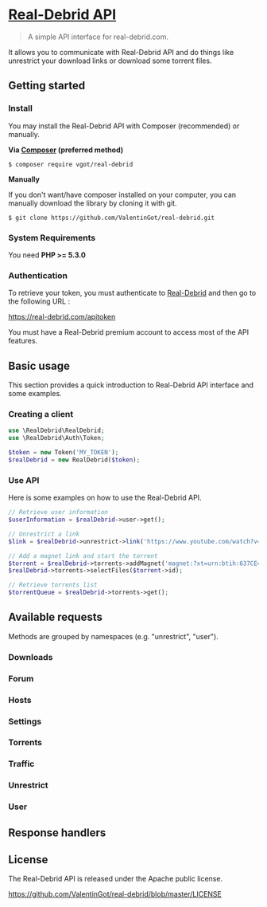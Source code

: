 # [Real-Debrid API](https://github.com/ValentinGot/real-debrid)

> A simple API interface for real-debrid.com.

It allows you to communicate with Real-Debrid API and do things like unrestrict your download links or download some torrent files.

## Getting started

### Install

You may install the Real-Debrid API with Composer (recommended) or manually.

**Via [Composer](https://getcomposer.org) (preferred method)**

```
$ composer require vgot/real-debrid
```

**Manually**

If you don't want/have composer installed on your computer, you can manually download the library by cloning it with git.

```
$ git clone https://github.com/ValentinGot/real-debrid.git
```

### System Requirements

You need **PHP >= 5.3.0**

### Authentication

To retrieve your token, you must authenticate to [Real-Debrid](https://real-debrid.com/) and then go to the following URL :

https://real-debrid.com/apitoken

You must have a Real-Debrid premium account to access most of the API features.

## Basic usage

This section provides a quick introduction to Real-Debrid API interface and some examples.

### Creating a client

```php
use \RealDebrid\RealDebrid;
use \RealDebrid\Auth\Token;

$token = new Token('MY_TOKEN');
$realDebrid = new RealDebrid($token);
```

### Use API

Here is some examples on how to use the Real-Debrid API.

```php
// Retrieve user information
$userInformation = $realDebrid->user->get();

// Unrestrict a link
$link = $realDebrid->unrestrict->link('https://www.youtube.com/watch?v=nlcIKh6sBtc');

// Add a magnet link and start the torrent
$torrent = $realDebrid->torrents->addMagnet('magnet:?xt=urn:btih:637CE466AEC75A977D8BD02923ACF2788B2FA782&dn=game+of+thrones+s05e01+720p+hdtv+x264+immerse&tr=udp%3A%2F%2Fcoppersurfer.tk%3A6969%2Fannounce&tr=udp%3A%2F%2Fglotorrents.pw%3A6969%2Fannounce');
$realDebrid->torrents->selectFiles($torrent->id);

// Retrieve torrents list
$torrentQueue = $realDebrid->torrents->get();
```

## Available requests

Methods are grouped by namespaces (e.g. "unrestrict", "user").

### Downloads

### Forum

### Hosts

### Settings

### Torrents

### Traffic

### Unrestrict

### User

## Response handlers

## License

The Real-Debrid API is released under the Apache public license.

https://github.com/ValentinGot/real-debrid/blob/master/LICENSE
